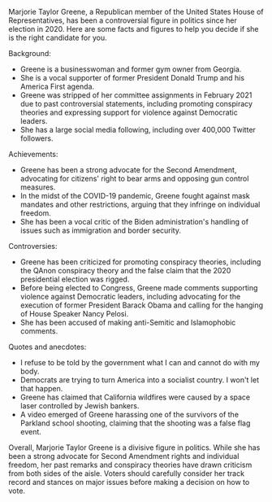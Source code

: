 Marjorie Taylor Greene, a Republican member of the United States House of Representatives, has been a controversial figure in politics since her election in 2020. Here are some facts and figures to help you decide if she is the right candidate for you.

Background:
- Greene is a businesswoman and former gym owner from Georgia.
- She is a vocal supporter of former President Donald Trump and his America First agenda.
- Greene was stripped of her committee assignments in February 2021 due to past controversial statements, including promoting conspiracy theories and expressing support for violence against Democratic leaders.
- She has a large social media following, including over 400,000 Twitter followers.

Achievements:
- Greene has been a strong advocate for the Second Amendment, advocating for citizens' right to bear arms and opposing gun control measures.
- In the midst of the COVID-19 pandemic, Greene fought against mask mandates and other restrictions, arguing that they infringe on individual freedom.
- She has been a vocal critic of the Biden administration's handling of issues such as immigration and border security.

Controversies:
- Greene has been criticized for promoting conspiracy theories, including the QAnon conspiracy theory and the false claim that the 2020 presidential election was rigged.
- Before being elected to Congress, Greene made comments supporting violence against Democratic leaders, including advocating for the execution of former President Barack Obama and calling for the hanging of House Speaker Nancy Pelosi.
- She has been accused of making anti-Semitic and Islamophobic comments.

Quotes and anecdotes:
- I refuse to be told by the government what I can and cannot do with my body.
- Democrats are trying to turn America into a socialist country. I won't let that happen.
- Greene has claimed that California wildfires were caused by a space laser controlled by Jewish bankers.
- A video emerged of Greene harassing one of the survivors of the Parkland school shooting, claiming that the shooting was a false flag event.

Overall, Marjorie Taylor Greene is a divisive figure in politics. While she has been a strong advocate for Second Amendment rights and individual freedom, her past remarks and conspiracy theories have drawn criticism from both sides of the aisle. Voters should carefully consider her track record and stances on major issues before making a decision on how to vote.
